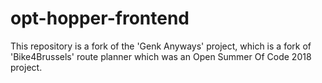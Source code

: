 # opt-hopper-frontend

This repository is a fork of the 'Genk Anyways' project, which is a fork of 'Bike4Brussels' route planner which was an Open Summer Of Code 2018 project.

